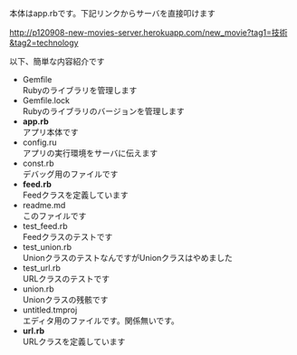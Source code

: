 本体はapp.rbです。下記リンクからサーバを直接叩けます

<http://p120908-new-movies-server.herokuapp.com/new_movie?tag1=技術&tag2=technology>

以下、簡単な内容紹介です

- Gemfile   
  Rubyのライブラリを管理します
- Gemfile.lock	  
  Rubyのライブラリのバージョンを管理します
- **app.rb**  
  アプリ本体です
- config.ru  
  アプリの実行環境をサーバに伝えます
- const.rb  
  デバッグ用のファイルです
- **feed.rb**  
  Feedクラスを定義しています
- readme.md  
  このファイルです
- test_feed.rb  
  Feedクラスのテストです
- test_union.rb  
  UnionクラスのテストなんですがUnionクラスはやめました
- test_url.rb  
  URLクラスのテストです
- union.rb  
  Unionクラスの残骸です
- untitled.tmproj  
  エディタ用のファイルです。関係無いです。
- **url.rb**  
  URLクラスを定義しています